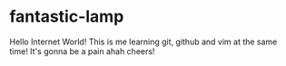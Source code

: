 # fantastic-lamp

Hello Internet World!
This is me learning git, github and vim at the same time!
It's gonna be a pain ahah
cheers!

